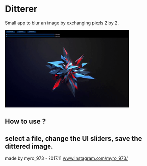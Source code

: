 # Ditterer

Small app to blur an image by exchanging pixels 2 by 2.

<img src="dither.gif" height="250">

## How to use ?

select a file, change the UI sliders, save the dittered image.
----------------

made by myro_973 - 2017.11
www.instagram.com/myro_973/